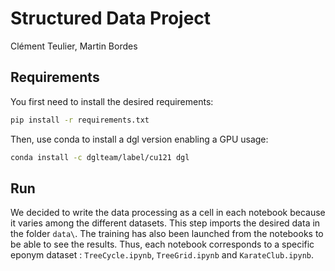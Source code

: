 # Structured Data Project
Clément Teulier, Martin Bordes

## Requirements

You first need to install the desired requirements:

```bash
pip install -r requirements.txt
```
Then, use conda to install a dgl version enabling a GPU usage:

```bash
conda install -c dglteam/label/cu121 dgl
```

## Run
We decided to write the data processing as a cell in each notebook because it varies among the different datasets. This step imports the desired data in the folder `data\`. The training has also been launched from the notebooks to be able to see the results. Thus, each notebook corresponds to a specific eponym dataset : `TreeCycle.ipynb`, `TreeGrid.ipynb` and `KarateClub.ipynb`.

